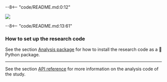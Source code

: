 --8<-- "code/README.md:0:12"

![](https://neurohum.cbs.mpg.de/8585/original-1730891929.webp?t=eyJ3aWR0aCI6MTY5NiwiZmlsZV9leHRlbnNpb24iOiJ3ZWJwIiwib2JqX2lkIjo4NTg1fQ%3D%3D--bf00a07c7807149dd48d110808c0d1be653c131f)

--8<-- "code/README.md:13:61"

### How to set up the research code

See the section [Analysis package](package.md) for how to install the research code as a :snake: Python package.

---

See the section [API reference](reference/index.md) for more information on the analysis code of the study.
